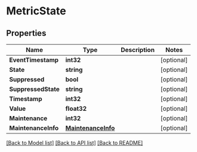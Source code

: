 # MetricState

## Properties

Name | Type | Description | Notes
------------ | ------------- | ------------- | -------------
**EventTimestamp** | **int32** |  | [optional] 
**State** | **string** |  | [optional] 
**Suppressed** | **bool** |  | [optional] 
**SuppressedState** | **string** |  | [optional] 
**Timestamp** | **int32** |  | [optional] 
**Value** | **float32** |  | [optional] 
**Maintenance** | **int32** |  | [optional] 
**MaintenanceInfo** | [**MaintenanceInfo**](MaintenanceInfo.md) |  | [optional] 

[[Back to Model list]](../README.md#documentation-for-models) [[Back to API list]](../README.md#documentation-for-api-endpoints) [[Back to README]](../README.md)


